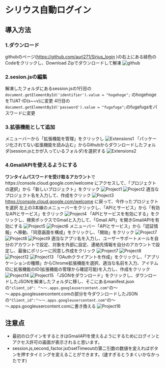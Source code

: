 # シリウス自動ログイン
## 導入方法
### 1.ダウンロード
githubのページ(https://github.com/aurl271/Sirius_login )の右上にある緑色のCodeをクリックし、Download Zipでダウンロードして解凍
![github](images/github.png)
### 2.sesion.jsの編集
解凍したフォルダにあるsession.jsの1行目の` document.getElementById('identifier').value = "hogehoge";` のhogehogeをTUAT-ID(s~~v)に変更
4行目の` document.getElementById('password').value = "fugafuga";`のfugafugaをパスワードに変更
### 3.拡張機能として追加
メニューバーから「拡張機能を管理」をクリックし
![Extensions1](images/Extensions1.png)
「パッケージ化されてない拡張機能を読み込む」からGithubからダウンロードしたフォルダ(session.jsとかが入っているフォルダ)を選択する
![Extensions2](images/Extensions2.png)
### 4.GmailAPIを使えるようにする
**ワンタイムパスワードを受け取るアカウント**でhttps://console.cloud.google.com/welcome にアクセスして、「プロジェクトの選択」から「新しいプロジェクト」をクリック
![Project1](images/Project1.png)
![Project2](images/Project2.png)
適当なプロジェクト名を入力して、作成をクリック
![Project3](images/Project3.png)
https://console.cloud.google.com/welcome に戻って、今作ったプロジェクトを選択
左上の3本線のメニューバーをクリックし、「APIとサービス」から「有効なAPIとサービス」をクリック
![Project4](images/Project4.png)
「APIとサービスを有効にする」をクリックし、検索ボックスでGmailと入力して、「Gmail API」を開きGmailAPIを有効にする
![Project5](images/Project5.png)
![Project6](images/Project6.png)
メニューバー「APIとサービス」から「認証情報」へ移動、「同意画面を構成」をクリックし、「開始」をクリック
![Project7](images/Project7.png)
![Project8](images/Project8.png)
![Project9](images/Project9.png)
適当なアプリ名を入力し、ユーザーサポートメールを自分のアカウントで設定、対象を外部に設定、連絡先情報を自分のアカウントで設定し、最後にポリシーに同意し作成をクリック
![Project7](images/Project10.png)
![Project8](images/Project11.png)
![Project12](images/Project12.png)
![Project13](images/Project13.png)
「OAuthクライアントを作成」をクリックし、「アプリケーションの種類」からChrome拡張機能を選択、適当な名前を入力、アイテムIDに拡張機能のID(拡張機能の管理から確認可能)を入力し、作成をクリック
![Project14](images/Project14.png)
![Project15](images/Project15.png)
「JSONをダウンロード」をクリックし、ダウンロードしたJSONを解凍したフォルダに移し、そこにあるmanifest.jsonの`"client_id": "～～.apps.googleusercontent.com"`の～～.apps.googleusercontent.comの部分を今ダウンロードしたJSONの`"Client_id":"～～.apps.googleusercontent.com"`の～～.apps.googleusercontent.comに書き換える
![Project16](images/Project16.png)
## 注意点
- 最初のログインをするときはGmailAPIを使えるようにするためにログインとアクセス許可の画面が表示されると思います。
- session.js,second_factor.jsのsetTimeoutの第二引数の数値を変えればボタンを押すタイミングを変えることができます。(速すぎるとうまくいかなかったです)